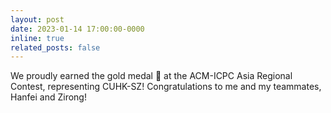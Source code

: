 ```yaml
---
layout: post
date: 2023-01-14 17:00:00-0000
inline: true
related_posts: false
---
```


We proudly earned the gold medal 🥇 at the ACM-ICPC Asia Regional Contest, representing CUHK-SZ! Congratulations to me and my teammates, Hanfei and Zirong! 
